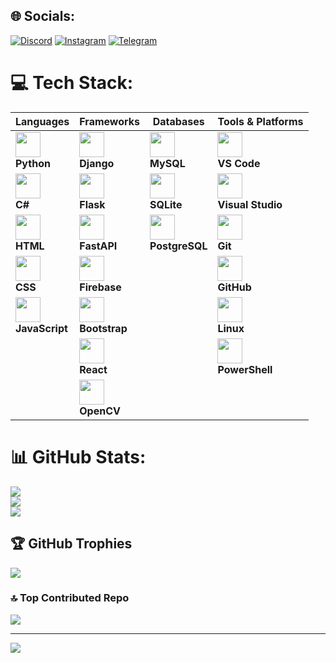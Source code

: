 ## 🌐 Socials:
[![Discord](https://img.shields.io/badge/Discord-%237289DA.svg?logo=discord&logoColor=white)](gnsrfan) [![Instagram](https://img.shields.io/badge/Instagram-%23E4405F.svg?logo=Instagram&logoColor=white)]()  [![Telegram](https://img.shields.io/badge/-telegram-white?color=white&logo=telegram&logoColor=blue)](https://t.me/gns_rfan/)

# 💻 Tech Stack:

| Languages | Frameworks | Databases | Tools & Platforms |
|-----------|-------------------------|-----------|-------------------|
| <img src="https://skillicons.dev/icons?i=py" width="40"/> <br> **Python** | <img src="https://skillicons.dev/icons?i=django" width="40"/> <br> **Django** | <img src="https://skillicons.dev/icons?i=mysql" width="40"/> <br> **MySQL** | <img src="https://skillicons.dev/icons?i=vscode" width="40"/> <br> **VS Code** |
| <img src="https://skillicons.dev/icons?i=cs" width="40"/> <br> **C#** | <img src="https://skillicons.dev/icons?i=flask" width="40"/> <br> **Flask** | <img src="https://skillicons.dev/icons?i=sqlite" width="40"/> <br> **SQLite** | <img src="https://skillicons.dev/icons?i=visualstudio" width="40"/> <br> **Visual Studio** |
| <img src="https://skillicons.dev/icons?i=html" width="40"/> <br> **HTML** | <img src="https://skillicons.dev/icons?i=fastapi" width="40"/> <br> **FastAPI** | <img src="https://skillicons.dev/icons?i=postgres" width="40"/> <br> **PostgreSQL** | <img src="https://skillicons.dev/icons?i=git" width="40"/> <br> **Git** |
| <img src="https://skillicons.dev/icons?i=css" width="40"/> <br> **CSS** | <img src="https://skillicons.dev/icons?i=firebase" width="40"/> <br> **Firebase** |   | <img src="https://skillicons.dev/icons?i=github" width="40"/> <br> **GitHub** |
| <img src="https://skillicons.dev/icons?i=js" width="40"/> <br> **JavaScript** | <img src="https://skillicons.dev/icons?i=bootstrap" width="40"/> <br> **Bootstrap** |   | <img src="https://skillicons.dev/icons?i=linux" width="40"/> <br> **Linux** |
|   | <img src="https://skillicons.dev/icons?i=react" width="40"/> <br> **React** |   | <img src="https://skillicons.dev/icons?i=powershell" width="40"/> <br> **PowerShell** |
|   | <img src="https://skillicons.dev/icons?i=opencv" width="40"/> <br> **OpenCV** |   |   |


# 📊 GitHub Stats:
![](https://github-readme-stats.vercel.app/api?username=Rfannn&theme=dark&hide_border=false&include_all_commits=true&count_private=false)<br/>
![](https://github-readme-streak-stats.herokuapp.com/?user=Rfannn&theme=dark&hide_border=false)<br/>
![](https://github-readme-stats.vercel.app/api/top-langs/?username=Rfannn&theme=dark&hide_border=false&include_all_commits=true&count_private=false&layout=compact)

## 🏆 GitHub Trophies
![](https://github-profile-trophy.vercel.app/?username=Rfannn&theme=radical&no-frame=false&no-bg=true&margin-w=4)

### 🔝 Top Contributed Repo
![](https://github-contributor-stats.vercel.app/api?username=Rfannn&limit=5&theme=dark&combine_all_yearly_contributions=true)

---
[![](https://visitcount.itsvg.in/api?id=Rfannn&icon=0&color=0)](https://visitcount.itsvg.in)
